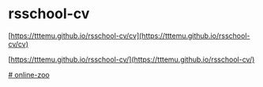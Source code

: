# rsschool-cv

[https://tttemu.github.io/rsschool-cv/cv](https://tttemu.github.io/rsschool-cv/cv)

[https://tttemu.github.io/rsschool-cv/](https://tttemu.github.io/rsschool-cv/)

[# online-zoo](https://tttemu.github.io/rsschool-cv/online-zoo)

